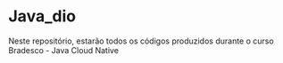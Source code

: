# Java_dio
Neste repositório, estarão todos os códigos produzidos durante o curso Bradesco - Java Cloud Native 
